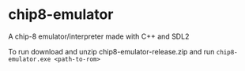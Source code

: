 # chip8-emulator
A chip-8 emulator/interpreter made with C++ and SDL2

To run download and unzip chip8-emulator-release.zip and run `chip8-emulator.exe <path-to-rom>`

